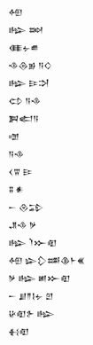 <div class='block'>
<div class='line'>𒅇</div>
<div class='line'>𒈗 𒇷</div>
<div class='line'>𒈪𒉡𒌑</div>
<div class='line'>𒈾𒁲𒂊 𒀀𒄭</div>
<div class='line'>𒈗 𒄿𒋫</div>
<div class='line'>𒌌 𒀀𒈾</div>
<div class='line'>𒀉𒅗𒀀</div>
<div class='line'>𒌝</div>
<div class='line'>𒀀𒈾</div>
<div class='line'>𒌋𒐊 𒄿</div>
<div class='line'>𒐉 𒀭</div>
<div class='line'>𒀸 𒊮𒁉</div>
<div class='line'>𒂗𒈾 𒃻</div>
<div class='line'>𒈗 𒇺𒁍𒊏</div>
<div class='line'>𒅇 𒇽𒁷𒌁𒆠𒈨𒌍</div>
<div class='line'>𒃻 𒈗 𒅖𒁍𒊏</div>
<div class='line'>𒀸 𒋗𒈫𒋙𒉡 𒇻</div>
<div class='line'>𒄩𒊏𒉿 𒈗</div>
<div class='line'>𒈬𒊏</div>
</div>